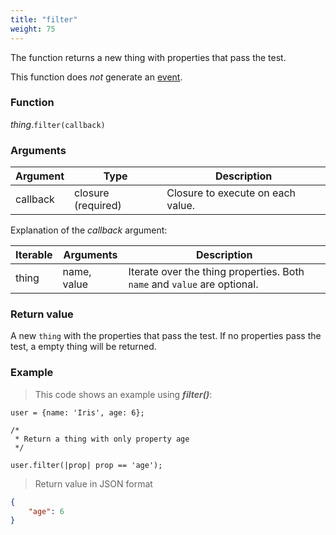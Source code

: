 ```yaml
---
title: "filter"
weight: 75
---
```


The function returns a new thing with properties that pass the test. 

This function does *not* generate an [event](../../../overview/events).

### Function

*thing*.`filter(callback)`

### Arguments

| Argument | Type               | Description                       |
| -------- | ------------------ | --------------------------------- |
| callback | closure (required) | Closure to execute on each value. |


Explanation of the *callback* argument:

Iterable | Arguments   | Description
-------- | ----------- | -----------
thing    | name, value | Iterate over the thing properties. Both `name` and `value` are optional.

### Return value

A new `thing` with the properties that pass the test.
If no properties pass the test, a empty thing will be returned.

### Example

> This code shows an example using ***filter()***:

```thingsdb,json_response
user = {name: 'Iris', age: 6};

/*
 * Return a thing with only property age
 */

user.filter(|prop| prop == 'age');
```

> Return value in JSON format

```json
{
    "age": 6
}
```
